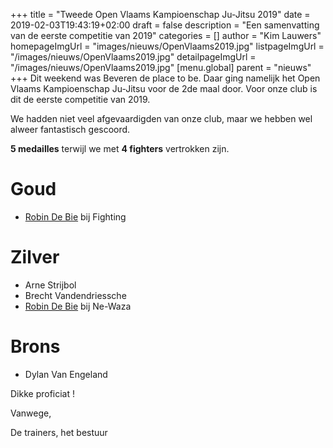+++
title = "Tweede Open Vlaams Kampioenschap Ju-Jitsu 2019"
date = 2019-02-03T19:43:19+02:00
draft = false
description = "Een samenvatting van de eerste competitie van 2019"
categories = []
author = "Kim Lauwers"
homepageImgUrl = "images/nieuws/OpenVlaams2019.jpg"
listpageImgUrl = "/images/nieuws/OpenVlaams2019.jpg"
detailpageImgUrl = "/images/nieuws/OpenVlaams2019.jpg"
[menu.global]
    parent = "nieuws"
+++
Dit weekend was Beveren de place to be.
Daar ging namelijk het Open Vlaams Kampioenschap Ju-Jitsu voor de 2de maal door. 
Voor onze club is dit de eerste competitie van 2019.

We hadden niet veel afgevaardigden van onze club, maar we hebben wel alweer fantastisch gescoord.

**5 medailles** terwijl we met **4 fighters** vertrokken zijn.

# Goud
* [Robin De Bie](https://www.jujitsukeerbergen.be/trainers/#Robin_De%20Bie) bij Fighting

# Zilver
* Arne Strijbol
* Brecht Vandendriessche
* [Robin De Bie](https://www.jujitsukeerbergen.be/trainers/#Robin_De%20Bie) bij Ne-Waza 

# Brons
* Dylan Van Engeland



Dikke proficiat !

Vanwege,

De trainers, het bestuur